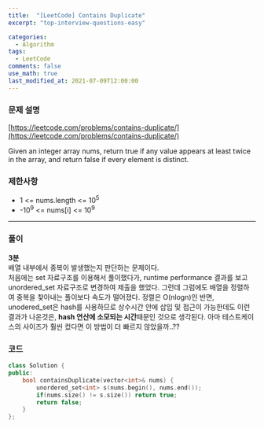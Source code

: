 ```yaml
---
title:  "[LeetCode] Contains Duplicate"
excerpt: "top-interview-questions-easy"

categories:
  - Algorithm
tags:
  - LeetCode
comments: false 
use_math: true
last_modified_at: 2021-07-09T12:00:00
---
```

### 문제 설명
[https://leetcode.com/problems/contains-duplicate/](https://leetcode.com/problems/contains-duplicate/)
  
Given an integer array nums, return true if any value appears at least twice in the array, and return false if every element is distinct.

### 제한사항
- 1 <= nums.length <= $10^5$
- -$10^9$ <= nums[i] <= $10^9$

---
### 풀이
**3분**  
배열 내부에서 중복이 발생했는지 판단하는 문제이다.  
처음에는 set 자료구조를 이용해서 풀이했다가, runtime performance 결과를 보고 unordered_set 자료구조로 변경하여 제출을 했었다.
그런데 그럼에도 배열을 정렬하여 중복을 찾아내는 풀이보다 속도가 떨어졌다. 정렬은 O(nlogn)인 반면, unodered_set은 hash를 사용하므로 상수시간 안에 삽입 및 접근이 가능한데도 이런 결과가 나온것은, **hash 연산에 소모되는 시간**때문인 것으로 생각된다. 아마 테스트케이스의 사이즈가 훨씬 컸다면 이 방법이 더 빠르지 않았을까..?? 

### 코드
```c++
class Solution {
public:
    bool containsDuplicate(vector<int>& nums) {
        unordered_set<int> s(nums.begin(), nums.end());
        if(nums.size() != s.size()) return true;
        return false;
    }
};
```
